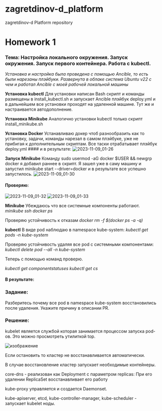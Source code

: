 # zagretdinov-d_platform
zagretdinov-d Platform repository
# Homework 1
### Тема: Настройка локального окружения. Запуск окружения. Запуск первого контейнера. Работа с kubectl.

_Установка и настройка была проведена с помощью Ancible, то есть были нарезаны плэйбуки. Развернута в облаке система Ubuntu v22 с чем и работал Ancible c моей рабочей локальной машины_  

__Установка kubectl__
    Для установки написан Bash скрипт и команды размещены в install_kubectl.sh и запускает Ancible плэйбук deploy.yml  и в дальнейшем все установки проходят на удаленной машине. Тут же и настраивается автодополнение.

__Установка Minikube__
   Аналогично установки kubectl только скрипт install_minikube.sh

__Установка Docker__
   Устанавливаю докер чтоб разнообразить как то установку, задачи, команды нарезал в самом плэйбуке, уже не прибигая к дополнительным скриптам. Все таски отрабатывает плэйбук deploy.yml
    #### и в результате:
       ![2023-11-09_01-26](https://github.com/otus-kuber-2023-10/zagretdinov-d_platform/assets/85208391/3034fc1b-2323-4d33-894f-7dab51aeb26f)

__Запуск Minikube__
    Команду sudo usermod -aG docker $USER && newgrp docker я добавил раннее 
    в скрипт. Я зашел уже в саму машину и запустил minikube start --driver=docker и в результате все успешно запустилось.
       ![2023-11-09_01-30](https://github.com/otus-kuber-2023-10/zagretdinov-d_platform/assets/85208391/0637e11d-1ace-49bb-9831-2ff697bc333c)

   #### Проверяю:
![2023-11-09_01-32](https://github.com/otus-kuber-2023-10/zagretdinov-d_platform/assets/85208391/552aed2c-aab7-41e5-8a26-58c9d281ba1c)
![2023-11-09_01-33](https://github.com/otus-kuber-2023-10/zagretdinov-d_platform/assets/85208391/7ea887b9-38aa-45ad-819c-522dfa164062)

__Minikube__
Убеждаюсь что все системные компоненты работают.
_minikube ssh_
_docker ps_

  Проверяю устойчивость к отказам
  _docker rm -f $(docker ps -a -q)_

__kubectl__
В виде pod наблюдаю в namespace kube-system:
_kubectl get pods -n kube-system_

Проверяю устойчивость удаляя все pod с системными компонентами:
_kubectl delete pod --all -n kube-system_

Теперь с помощью команд проверю.

_kubectl get componentstatuses_
_kubectl get cs_
 #### В результате:


### Задание:
Разберитесь почему все pod в namespace kube-system восстановились после удаления. Укажите причину в описании PR.

### Решение:

kubelet является службой которая занимается процессом запуска pod-ов.
Это можно просмотреть утилиткой top.

![изображение](https://github.com/otus-kuber-2023-10/zagretdinov-d_platform/assets/85208391/ed957210-9d4a-470e-b061-daf47ac579f7)

Если остановить то кластер не восстанавливается автоматически.

В случае восстановление кластер запускает необходимые контейнеры.

core-dns - реализован как Deployment с параметром replicas: При его удалении ReplicaSet восстанавливает его работу

kube-proxy управляется и создается Daemonset.

kube-apiserver, etcd, kube-controller-manager, kube-scheduler - запускает kubelet ноды.




